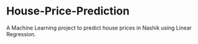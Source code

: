 # House-Price-Prediction
A Machine Learning project to predict house prices in Nashik using Linear Regression.
